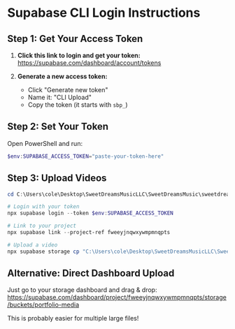 # Supabase CLI Login Instructions

## Step 1: Get Your Access Token

1. **Click this link to login and get your token:**
   https://supabase.com/dashboard/account/tokens

2. **Generate a new access token:**
   - Click "Generate new token"
   - Name it: "CLI Upload"
   - Copy the token (it starts with `sbp_`)

## Step 2: Set Your Token

Open PowerShell and run:
```powershell
$env:SUPABASE_ACCESS_TOKEN="paste-your-token-here"
```

## Step 3: Upload Videos

```powershell
cd C:\Users\cole\Desktop\SweetDreamsMusicLLC\SweetDreamsMusic\sweetdreamsprod

# Login with your token
npx supabase login --token $env:SUPABASE_ACCESS_TOKEN

# Link to your project
npx supabase link --project-ref fweeyjnqwxywmpmnqpts

# Upload a video
npx supabase storage cp "C:\Users\cole\Desktop\SweetDreamsMusicLLC\SweetDreamsBusiness\media\video\edited\V1-0009_A00000000.mp4" ss://portfolio-media/V1-0009_A00000000.mp4
```

## Alternative: Direct Dashboard Upload

Just go to your storage dashboard and drag & drop:
https://supabase.com/dashboard/project/fweeyjnqwxywmpmnqpts/storage/buckets/portfolio-media

This is probably easier for multiple large files!